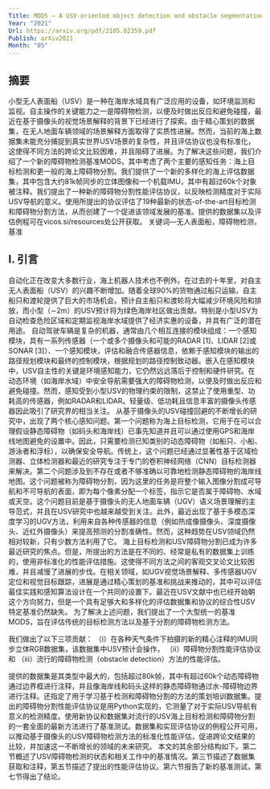 ```yaml
---
Title: MODS – A USV-oriented object detection and obstacle segmentation benchmark
Year: "2021"
Url: https://arxiv.org/pdf/2105.02359.pdf
Publish: arXiv2021
Month: "05"
---
```

## 摘要

小型无人表面船（USV）是一种在海岸水域具有广泛应用的设备，如环境监测和监视。自主操作的关键能力之一是障碍物检测，以便及时做出反应和避免碰撞，最近在基于摄像头的视觉场景解释的背景下已经进行了探索。由于精心策划的数据集，在无人地面车辆领域的场景解释方面取得了实质性进展。然而，当前的海上数据集未能充分捕捉到真实世界USV场景的复杂性，并且评估协议也没有标准化，这使得不同方法的跨论文比较困难，并且阻碍了进展。为了解决这些问题，我们介绍了一个新的障碍物检测基准MODS，其中考虑了两个主要的感知任务：海上目标检测和更一般的海上障碍物分割。我们提供了一个新的多样化的海上评估数据集，其中包含大约81k帧同步的立体图像和一个机载IMU，其中有超过60k个对象被注释。我们提出了一种新的障碍物分割性能评估协议，以反映检测精度对于实际USV导航的意义。使用所提出的协议评估了19种最新的状态-of-the-art目标检测和障碍物分割方法，从而创建了一个促进该领域发展的基准。提供的数据集以及评估例程可在vicos.si/resources处公开获取。 关键词—无人表面船，障碍物检测，基准 

## I. 引言 

自动化正在改变大多数行业，海上机器人技术也不例外。在过去的十年里，对自主无人表面船（USV）的兴趣不断增加。随着全球90%的货物通过船只运输，自主船只和渡轮提供了巨大的市场机会。预计自主船只和渡轮将大幅减少环境风险和排放，而小型（∼2m）的USV预计将为绿色海岸社区做出贡献。特别是小型USV为自动检查危险区域和定期监视海岸水域提供了经济实惠的设备，并具有广泛的潜在用途。 自动驾驶车辆是复杂的机器，通常由几个相互连接的模块组成：一个感知模块，具有一系列传感器（一个或多个摄像头和可能的RADAR [1]、LIDAR [2]或SONAR [3]）、一个感知模块，评估和融合传感器信息，依赖于感知模块的输出的路径规划模块和最终的控制模块，根据规划的路径控制致动器。嵌入在感知模块中，USV自主性的关键是环境感知能力，它仍然远远落后于控制和硬件研究。在动态环境（如海岸水域）中安全导航需要强大的障碍物检测，以便及时做出反应和避免碰撞。然而，感知受到小型USV的物理约束的限制，这禁止了使用重型、功耗高的传感器，例如RADAR和LIDAR。轻量级、低功耗且信息丰富的摄像头传感器因此吸引了研究界的相当关注。 从基于摄像头的USV碰撞回避的不断增长的研究中，出现了两个核心感知问题。第一个问题称为海上目标检测，它用于在可以合理假设静态障碍物（如码头和海岸线）已事先知道并且可以通过使用GPS和海岸线地图避免的设置中。因此，只需要检测已知类别的动态障碍物（如船只、小船、游泳者和浮标），以确保安全导航。传统上，这个问题已经通过显著性基于区域检测器、立体检测器和最近的研究专注于专门的卷积神经网络（CNN）目标检测器来解决。第二个问题涉及到不存在或者不够准确以可靠地检测静态障碍物的海岸线地图。这个问题被称为障碍物分割，因为这里的任务是将整个输入图像分割成可导航和不可导航的表面，即为每个像素分配一个标签，指示它是否属于障碍物、水域或天空。这个问题目前是基于摄像头的无人地面车辆（UGV）语义场景理解的主导范式，并且在USV研究中也越来越受到关注。此外，最近出现了基于多模态深度学习的UGV方法，利用来自各种传感器的信息（例如热成像摄像头、深度摄像头、近红外摄像头）来提高预测的分割准确性。然而，这种趋势在USV领域仍然相对较新，只有少数方法利用了它。 海上目标检测和USV障碍物分割已成为许多最近研究的焦点。但是，所提出的方法是在不同的、经常是私有的数据集上训练的，使用非标准化的性能评估措施。这使得不同方法之间的客观交叉论文比较困难，并且减慢了进展的步伐。在相关领域，如UGV视觉场景解释、多传感器UGV定位和视觉目标跟踪，进展是通过精心策划的基准和挑战来推动的，其中可以评估最佳实践和感知算法设计在一个共同的设置下。最近在USV文献中也已经开始朝这个方向努力，但是一个具有足够大和多样化的评估数据集和协议的综合性USV特定基准仍然缺失。 为了解决上述问题，我们提出了一个大型统一的基准MODS，旨在评估传统的目标检测方法以及基于分割的障碍物检测方法。

我们做出了以下三项贡献：
（i）在各种天气条件下拍摄的新的精心注释的IMU同步立体RGB数据集，该数据集中USV预计会操作，
（ii）障碍物分割性能评估协议和
（iii）流行的障碍物检测（obstacle detection）方法的性能评估。

提供的数据集是其类型中最大的，包括超过80k帧，其中有超过60k个动态障碍物通过边界框进行注释，并且像海岸线和码头这样的静态障碍物通过水-障碍物边界进行注释。还指定了用于学习基于检测和障碍物分割的方法的策划培训数据集。提出的障碍物分割性能评估协议是用Python实现的，它测量了对于实际USV导航有意义的检测精度。使用新协议和数据集对流行的USV海上目标检测和障碍物分割的一套全面的最新方法进行了基准测试。数据集和实现评估协议的例程公开可用，以推动基于摄像头的USV障碍物检测方法的标准化性能评估，促进跨论文结果的比较，并加速这一不断增长的领域的未来研究。 本文的其余部分结构如下。第二节概述了USV障碍物检测的状态和相关工作中的基准情况。第三节描述了数据集获取和注释，第五节描述了提出的性能评估协议。第六节报告了新的基准测试，第七节得出了结论。